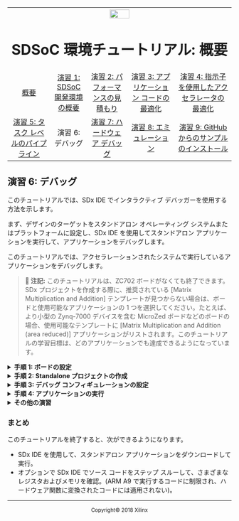 <table style="width:100%">
  <tr>
    <th width="100%" colspan="6"><img src="https://www.xilinx.com/content/dam/xilinx/imgs/press/media-kits/corporate/xilinx-logo.png" width="30%"/><h1>SDSoC 環境チュートリアル: 概要</h1>
</th>
  </tr>
  <tr>
    <td align="center"><a href="README.md">概要</a></td>
    <td align="center"><a href="lab-1-introduction-to-the-sdsoc-development-environment.md">演習 1: SDSoC 開発環境の概要</a></td>
    <td align="center"><a href="lab-2-performance-estimation.md">演習 2: パフォーマンスの見積もり</a></td>
    <td align="center"><a href="lab-3-optimize-the-application-code.md">演習 3: アプリケーション コードの最適化</a></td>
    <td align="center"><a href="lab-4-optimize-the-accelerator-using-directives.md">演習 4: 指示子を使用したアクセラレータの最適化</a></td>
  </tr>
  <tr>
    <td align="center"><a href="lab-5-task-level-pipelining.md">演習 5: タスク レベルのパイプライン</a></td>
    <td align="center">演習 6: デバッグ</td>
    <td align="center"><a href="lab-7-hardware-debug.md">演習 7: ハードウェア デバッグ</a></td>
    <td align="center"><a href="lab-8-emulation.md">演習 8: エミュレーション</a></td>
    <td align="center"><a href="lab-9-installing-applications-from-github.md">演習 9: GitHub からのサンプルのインストール</a></td>
</table>


## 演習 6: デバッグ  

このチュートリアルでは、SDx IDE でインタラクティブ デバッガーを使用する方法を示します。  

まず、デザインのターゲットをスタンドアロン オペレーティング システムまたはプラットフォームに設定し、SDx IDE を使用してスタンドアロン アプリケーションを実行して、アプリケーションをデバッグします。  

このチュートリアルでは、アクセラレーションされたシステムで実行しているアプリケーションをデバッグします。  

>**:pushpin: 注記:**  このチュートリアルは、ZC702 ボードがなくても終了できます。SDx プロジェクトを作成する際に、推奨されている [Matrix Multiplication and Addition] テンプレートが見つからない場合は、ボードと使用可能なアプリケーションの 1 つを選択してください。たとえば、より小型の Zynq-7000 デバイスを含む MicroZed ボードなどのボードの場合、使用可能なテンプレートに [Matrix Multiplication and Addition (area reduced)] アプリケーションがリストされます。このチュートリアルの学習目標は、どのアプリケーションでも達成できるようになっています。  


<details>
<summary><strong>手順 1: ボードの設定</strong></summary>

ボードの UART ポートに接続するには mini USB ケーブルが必要です。これにより SDx IDE のシリアル ターミナルに通信できるようになります。この接続は、アプリケーション ソフトウェアからの出力 (情報メッセージを含む) を確認するのに必要です。ボードの Digilent ポートに接続するには Micro USB ケーブルも必要で、これによりビットストリームおよびバイナリをダウンロードできます。この接続は、ターゲット ボードでアプリケーションが起動される際に FPGA をプログラムするために必要です。イーサネット ケーブルも必要です。Linux TCF エージェントには、ターゲット ボードと通信するのにイーサネット リンクが必要です。最後に、SD カードから起動できるように、SD カード スロットのサイドのジャンパーが正しく設定されているかどうか確認します。  

  1. mini USB ケーブルを UART ポートに接続します。  

  2. JTAG モードが Digilent ケーブルを使用するように設定されており、Micro USB ケーブルが接続されていることを確認します。  

     ![](./images/syl1517376007022.png)    

  3. DIP スイッチ (上の図の赤丸) を SD ブート モードに設定します。SD カードは挿入しないでください。  

  4. ボードに電源を投入します。  

Windows で `USB-UART` ドライバーと `Digilent` ドライバーがインストールされるようにし、SDx IDE がボードと通信できるようにします。  

>**:information_source: 重要:** ボードのジャンパーが SD ブートまたは JTAG ブートに設定されていることを確認します。このようにしておかないと、ボードが QSPI ブートなどのその他のモードでパワーアップし、QSPI デバイスまたはその他のブート デバイスからこの演習に関係のないものが読み込まれてしまいます。

</details>

<details>
<summary><strong>手順 2: Standalone プロジェクトの作成</strong></summary>

  [Matrix Multiplication and Addition] デザイン テンプレートを使用して ZC702 プラットフォームおよびスタンドアロン OS の新しい SDx™ プロジェクト (lab6) を作成します。  

  SDx IDE でスタンドアロン プロジェクトを作成する手順は、次のとおりです。  

 1. SDx IDE が起動します。  
 2. [File] → [New] → [SDx Project] をクリックします。  
 3. [Project Type] ページでは、デフォルトで [Application Project] がオンになっています。[Next] をクリックします。  
 4. [Project name] フィールドにプロジェクト名を指定します (例: lab6)。[Next] をクリックします。  
 5. [Platform] から [zc702] を選択します。[Next] をクリックします。  
 6. [System Configuration] ドロップダウン リストから [Standalone] を選択します。[Next] をクリックします。  
 7. [Available Templates] のリストから [Matrix Multiplication and Addition] を選択し、[Finish] をクリックします。  
 8. [lab6] タブをクリックし (タブが表示されていない場合は [Project Explorer] ビューで project.sdx ファイルをダブルクリック)、[SDx Project Settings] の [HW functions] パネルで `mmult` および `madd` 関数がハードウェア関数としてマークされていることを確認します。  
 9. ハードウェア関数としてマークされていない場合は、[Add HW Functions] ボタン ![](./images/kye1517376007003.png) をクリックしてダイアログ ボックスを開き、ハードウェア関数としてマークします。[Matching items] リストで Ctrl キーを押しながら `mmult` と `madd` 関数をクリックして選択します。[OK] をクリックして、両方の関数を [Hardware Functions] セクションに追加します。  
 10. [Project Explorer] タブでプロジェクトを右クリックし、[Build Project] をクリックします。  
     SDx によりプロジェクトがビルドされます。ビルド プロセスのステータスを示すダイアログ ボックスが表示されます。  

</details>

<details>
<summary><strong>手順 3: デバッグ コンフィギュレーションの設定</strong></summary>

  デバッグ コンフィギュレーションを設定するには、次の手順に従います。  

  1. [Project Explorer] ビューで lab6 プロジェクトの Debug フォルダーに含まれる最上位プロジェクト (`lab6`) をクリックし、ツールバーの [Debug] ボタンをクリックするか、[Debug] ボタンのプルダウン メニューから [Debug As] → [Launch on Hardware (SDx Application Debugger)] をクリックします。または、プロジェクトを右クリックし、[Debug As] → [Launch on Hardware (SDx Application Debugger)] をクリックします。
     [Confirm Perspective Switch] ダイアログ ボックスが表示されます。  

   >**:information_source: 重要:**プロジェクトをデバッグする前にボードのスイッチがオンになっていることを確認してください。  

  2. [Yes] をクリックして [Debug] パースペクティブに切り替えます。  
     これで、SDx IDE が [Debug] パースペクティブになりました。デバッガーによりシステムがリセットされ、デバイスがプログラムおよび初期化され、`main` 関数で停止します。中央のパネルにソース コード、右上のパネルにローカル変数、右下のパネルに SDx ログが表示されます。  

  3. アプリケーションを実行する前に、シリアル ターミナルをボードに接続して、プログラムからの出力が表示されるようにする必要があります。[Connection Type]: Serial、[Port]: COM<n>、[Baud Rate]: 115200 ボーに設定します。  

</details>

<details>
<summary><strong>手順 4: アプリケーションの実行</strong></summary>

  [Resume] アイコン ![](./images/evl1517376007006.png) をクリックしてアプリケーションを実行し、出力をターミナル ウィンドウで確認します。  

  >**:pushpin: 注記:**  ソース コード ウィンドウに `_exit` 関数が表示され、[Terminal] タブに行列乗算アプリケーションからの出力が表示されます。  

  ![](./images/krz1517374817479.png)  

</details>

<details>
<summary><strong>その他の演習</strong></summary>

>**:pushpin: 注記:**  このセクションの手順は、オプションです。  

  アプリケーションを使用したデバッグ/ステップの方法、Linux アプリケーションのデバッグ方法について説明します。    

  <details>
  <summary><strong>コードのステップ スルー</strong></summary>  

  [Debug] パースペクティブには、この演習では説明しなかったその他多くの機能が含まれます。最も重要なのは、デバッグするコードをステップ スルーする機能です。  

  1. lab6 の [Debug] ビュー (Debug_lab6.elf を使用した System Debugger) でデバッグ階層を右クリックし、[Disconnect] をクリックします。  
  2. 最上位のデバッグ フォルダーをもう 一度右クリックして、[Remove all Terminated] をクリックします。  
  3. バグ アイコンをクリックしてデバッガーを起動し、[step-into]、[step-over]、[step-return] ボタンを使用してコードをステップ スルーします。  
  4. コードをステップ スルーしながら、さまざまな変数の値を確認します。  

  </details>

  <details>
  <summary><strong>Linux アプリケーションのデバッグ</strong></summary>

  SDSoC 環境で Linux アプリケーションをデバッグするには、次の手順に従います。  

  1. プロジェクトを作成し (例: lab6_linux)、[Platform] に [zc702] を、[System Configuration] に [Linux] を指定します。アプリケーション テンプレートのリストから [Matrix Multiplication and Addition] を選択します。  
     詳細は、[新規プロジェクトの作成](drw1517355484536.md)を参照してください。  

  2. [SDx Project Settings] の [HW functions] の表で、mmult および madd 関数がハードウェア インプリメンテーション用にマークされます。  
     詳細は、[ハードウェア インプリメンテーション用の関数のマーク](mey1517355484594.md) を参照してください。  

  3. プロジェクトをビルドして実行ファイル、ビットストリーム、SD カード ブート イメージを生成します。アクティブ ビルド コンフィギュレーションに [Debug] を使用します。  
     詳細は、[ハードウェア アクセラレータを使用したデザインのビルド](rof1517355816863.md)を参照してください。  

  4. ここでは、[Window] → [Show View] → [Other] をクリックし、[Terminal] → [Terminal] をクリックして起動した SDSoC 環境ターミナルを使用します。[Terminal] タブをクリックし、設定 ([Connection Type]: Serial、[Port]: COM<n>、[Baud Rate]: 115200 ボー) を確認します。  
     COM ポート設定が表示されるようにするには、ボードに電源を投入する必要があります。  

      * SD カードを挿入せずにボードに電源を投入します。  
      * [Terminal] タブの [Settings] アイコン ![](./images/srz1517375659047.png) をクリックし、コンフィギュレーションを設定し、[OK] をクリックします。  
      * ターミナルに接続されていることが示されます。赤い [Disconnect] アイコン ![](./images/mge1517375659058.png) をクリックしてボードからターミナルの接続を解除して、ボードの電源を切ります。  

  5. 生成した `sd_card` ディレクトリの内容を SD カードにコピーして、SD カードを ZC702 ボードに挿入します。  
  6. ボードがイーサネット ケーブルを使用してコンピューターに接続されていることを確認します。
     1. ボードに電源を投入します。
     2. [Terminal] タブをクリックして、緑の [Connect] アイコンをクリックして、ターミナルをボードに接続します。
        Linux のブート ログがターミナルに表示されます。
     3. ターミナル プロンプトが表示されたら、`ifconfig eth0 192.168.0.2` と入力して IP アドレスを設定します。コンピューターは、イーサネット アダプターが ZC702 ボードと同じサブネットワークにあるように設定する必要があります。
        1. Windows ホスト システムで [コントロール パネル] → [ネットワークと共有センター] を開きます。
        2. [Ethernet] リンクをクリックして、イーサネット アダプターの [Ethernet Status] ダイアログ ボックスを開きます。
        3. [プロパティ] ボタンをクリックします。
        4. [インターネット プロトコル バージョン 4 (TCP/IPv4)] を選択し、[プロパティ] ボタンをクリックします。
        5. [全般] タブで [次の IP アドレスを使う] をオンにして `192.168.0.1` と入力します。[サブネット マスク] に対して 255.255.255.0 と入力します。
        6. [OK] をクリックします。すべてのダイアログ ボックスを閉じます。  

      サブネットワークに既に `192.168.0.1` のデバイスが含まれる場合は、別のアドレスを選択してください。`192.168.0.x` で始まるアドレスはどれでも使用できます。  

  7. SDx 環境に戻り、[Target Connections] パネルで [Linux TCF Agent] を展開表示して [Linux Agent (default)] を右クリックし、[Edit] をクリックします。  
  8. [Target Connection Details] ダイアログ ボックスで IP アドレスとポート (1534) を設定します。  

     ![](./images/rqi1517376007084.png)  

  9. [OK] をクリックします。  
  10. [Project Explorer] ビューで ELF ファイルをクリックして選択し、ツールバーの [Debug] アイコンをクリック (または [Debug] アイコンのプルダウン メニューから [Debug As] → [Launch on Hardware (SDx Application Debugger)] をクリック) して、[Debug] パースペクティブに移動してコードを実行またはステップ実行します。  

  >**:pushpin: 注記:**  アプリケーションの出力は [Terminal] タブではなく [Console] タブに表示されます。

</details>
</details>

### まとめ

このチュートリアルを終了すると、次ができるようになります。

  * SDx IDE を使用して、スタンドアロン アプリケーションをダウンロードして実行。  
  * オプションで SDx IDE でソース コードをステップ スルーして、さまざまなレジスタおよびメモリを確認。(ARM A9 で実行するコードに制限され、ハードウェア関数に変換されたコードには適用されない)。  

<hr/>
<p align="center"><sup>Copyright&copy; 2018 Xilinx</sup></p>
